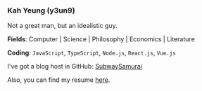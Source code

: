 ### Kah Yeung (y3un9)

Not a great man, but an idealistic guy.

**Fields**: Computer | Science | Philosophy | Economics | Literature

**Coding**: `JavaScript`, `TypeScript`, `Node.js`, `React.js`, `Vue.js`

I've got a blog host in GitHub: [SubwaySamurai](https://y3un9.github.io/subwaysamurai)

Also, you can find my resume [here](https://github.com/y3un9/y3un9/blob/main/resume.pdf).

<!--
**y3un9/y3un9** is a ✨ _special_ ✨ repository because its `README.md` (this file) appears on your GitHub profile.

Here are some ideas to get you started:

- 🔭 I’m currently working on ...
- 🌱 I’m currently learning ...
- 👯 I’m looking to collaborate on ...
- 🤔 I’m looking for help with ...
- 💬 Ask me about ...
- 📫 How to reach me: ...
- 😄 Pronouns: ...
- ⚡ Fun fact: ...
-->
